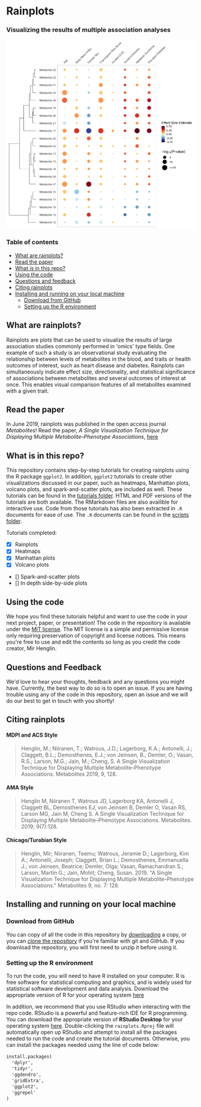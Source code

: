 # Rainplots

### Visualizing the results of multiple association analyses

![](images/readme_rainplot.png)

### Table of contents

* [What are rainplots?](#what-are-rainplots)
* [Read the paper](#read-the-paper)
* [What is in this repo?](#what-is-in-this-repo)
* [Using the code](#using-the-code)
* [Questions and feedback](#questions-and-feedback)
* [Citing rainplots](#citing-rainplots)
* [Installing and running on your local machine](#installing-and-running-on-your-local-machine)
  * [Download from GitHub](#download-from-github) 
  * [Setting up the R environment](#setting-up-the-r-environment)

## What are rainplots?

Rainplots are plots that can be used to visualize the results of large association studies commonly performed in 'omics' type fields. One example of such a study is an observational study evaluating the relationship between levels of metabolites in the blood, and traits or health outcomes of interest, such as heart disease and diabetes. Rainplots can simultaneously indicate effect size, directionality, and statistical significance of associations between metabolites and several outcomes of interest at once. This enables visual comparison features of all metabolites examined with a given trait.

## Read the paper

In June 2019, rainplots was published in the open access journal *Metabolites*! Read the paper, *A Single Visualization Technique for Displaying Multiple Metabolite–Phenotype Associations*, [here](https://doi.org/10.3390/metabo9070128)

## What is in this repo?

This repository contains step-by-step tutorials for creating rainplots using the R package `ggplot2`. In addition, `ggplot2` tutorials to create other visualizations discussed in our paper, such as heatmaps, Manhattan plots, volcano plots, and spark-and-scatter plots, are included as well. These tutorials can be found in the [tutorials folder](tutorials). HTML and PDF versions of the tutorials are both available. The RMarkdown files are also availible for interactive use. Code from those tutorials has also been extracted in `.R` documents for ease of use. The `.R` documents can be found in the [scripts folder](scripts).

Tutorials completed:

- [X] Rainplots
- [X] Heatmaps
- [X] Manhattan plots
- [X] Volcano plots
- [] Spark-and-scatter plots
- [] In depth side-by-side plots

## Using the code

We hope you find these tutorials helpful and want to use the code in your next project, paper, or presentation! The code in the repository is available under the [MIT license](LICENSE). The MIT license is a simple and permissive license only requiring preservation of copyright and license notices. This means you're free to use and edit the contents so long as you credit the code creator, Mir Henglin. 

## Questions and Feedback

We'd love to hear your thoughts, feedback and any questions you might have. Currently, the best way to do so is to open an issue. If you are having trouble using any of the code in this repository, open an issue and we will do our best to get in touch with you shortly!

## Citing rainplots

#### MDPI and ACS Style
> Henglin, M.; Niiranen, T.; Watrous, J.D.; Lagerborg, K.A.; Antonelli, J.; Claggett, B.L.; Demosthenes, E.J.; von Jeinsen, B.; Demler, O.; Vasan, R.S.; Larson, M.G.; Jain, M.; Cheng, S. A Single Visualization Technique for Displaying Multiple Metabolite–Phenotype Associations. Metabolites 2019, 9, 128.

#### AMA Style
> Henglin M, Niiranen T, Watrous JD, Lagerborg KA, Antonelli J, Claggett BL, Demosthenes EJ, von Jeinsen B, Demler O, Vasan RS, Larson MG, Jain M, Cheng S. A Single Visualization Technique for Displaying Multiple Metabolite–Phenotype Associations. Metabolites. 2019; 9(7):128.

#### Chicago/Turabian Style
> Henglin, Mir; Niiranen, Teemu; Watrous, Jeramie D.; Lagerborg, Kim A.; Antonelli, Joseph; Claggett, Brian L.; Demosthenes, Emmanuella J.; von Jeinsen, Beatrice; Demler, Olga; Vasan, Ramachandran S.; Larson, Martin G.; Jain, Mohit; Cheng, Susan. 2019. "A Single Visualization Technique for Displaying Multiple Metabolite–Phenotype Associations." Metabolites 9, no. 7: 128.

## Installing and running on your local machine

### Download from GitHub

You can copy of all the code in this repository by [downloading](https://github.com/rainplots/rainplots/archive/master.zip) a copy, or you can [clone the repository](https://help.github.com/articles/cloning-a-repository/) if you're familiar with git and GitHub. If you download the repository, you will first need to unzip it before using it.

### Setting up the R environment

To run the code, you will need to have R installed on your computer. R is free software for statistical computing and graphics, and is widely used for statistical software development and data analysis. Download the appropriate version of R for your operating system [here](https://www.r-project.org/)

In addition, we recommend that you use RStudio when interacting with the repo code. RStudio is a powerful and feature-rich IDE for R programming. You can download the appropriate version of **RStudio Desktop** for your operating system [here](https://www.rstudio.com/products/rstudio/download/). Double-clicking the `rainplots.Rproj` file will automatically open up RStudio and attempt to install all the packages needed to run the code and create the tutorial documents. Otherwise, you can install the packages needed using the line of code below:

```
install.packages(
  'dplyr',
  'tidyr',
  'ggdendro',
  'gridExtra',
  'ggplot2',
  'ggrepel'
)
```

